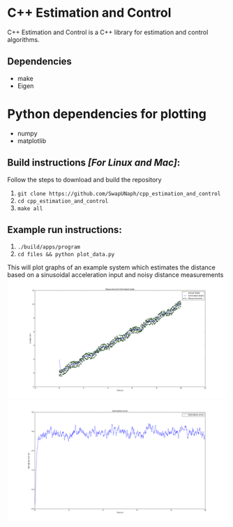 # C++ Estimation and Control
C++ Estimation and Control is a C++ library for estimation and control algorithms.

## Dependencies
* make
* Eigen
# Python dependencies for plotting
* numpy
* matplotlib

## Build instructions _[For Linux and Mac]_:
Follow the steps to download and build the repository
1. `git clone https://github.com/SwapUNaph/cpp_estimation_and_control`
2. `cd cpp_estimation_and_control` 
3. `make all`

## Example run instructions:
1. `./build/apps/program`
2. `cd files && python plot_data.py`

This will plot graphs of an example system which estimates the distance based on a sinusoidal acceleration input and noisy distance measurements
![alt text](https://github.com/SwapUNaph/cpp_estimation_and_control/blob/master/files/kalman_filter_plot.png)
![alt_text](https://github.com/SwapUNaph/cpp_estimation_and_control/blob/master/files/estimation_error.png)

